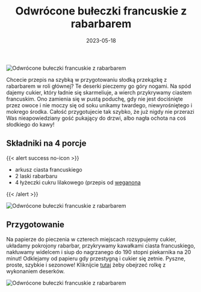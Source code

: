 ﻿---
title: "Odwrócone bułeczki francuskie z rabarbarem"
date: 2023-05-18
categories:
- desery
tags:
- ciasto francuskie
- rabarbar
- bez laktozy
- wegańskie
thumbnailImagePosition: "top"
---
![Odwrócone bułeczki francuskie z rabarbarem](/img/Odwrócone-babeczki-francuskie-z-rabarbarem/Odwrocone-buleczki-francuskie-z-rabarbarem-1.jpg)

Chcecie przepis na szybką w przygotowaniu słodką przekązkę z rabarbarem w roli głównej? Te deserki pieczemy go góry nogami. Na spód dajemy cukier, który ładnie się skarmeliuje, a wierch przykrywamy ciastem francuskim. Ono zamienia się w pustą poduchę, gdy nie jest dociśnięte przez owoce i nie moczy się od soku unikamy twardego, niewyrośniętego i mokrego środka. Całość przygotujecie tak szybko, że już nigdy nie przerazi Was nieapowiedziany gość pukający do drzwi, albo nagła ochota na coś słodkiego do kawy! 
<!--more-->

## Składniki na 4 porcje
{{< alert success no-icon >}}
- arkusz ciasta francuskiego
- 2 laski rabarbaru
- 4 łyżeczki cukru lilakowego (przepis od [weganona](https://weganon.pl/cukier-lilakowy/)

{{< /alert >}}

![Odwrócone bułeczki francuskie z rabarbarem](/img/Odwrócone-babeczki-francuskie-z-rabarbarem/Odwrocone-buleczki-francuskie-z-rabarbarem-2.jpg)

## Przygotowanie
Na papierze do pieczenia w czterech miejscach rozsypujemy cukier, układamy pokrojony rabarbar, przykrywamy kawałkami ciasta francuskiego, nakłuwamy widelcem i siup do nagrzanego do 190 stopni piekarnika na 20 minut!
Odklejamy od papieru gdy przestygną i cukier się zetnie.
Pyszne, proste, szybkie i sezonowe!
Kliknijcie [tutaj](https://www.instagram.com/reel/CsYZHcZpiPD/?utm_source=ig_web_copy_link&igshid=MmJiY2I4NDBkZg==) żeby obejrzeć rolkę z wykonaniem deserków.

![Odwrócone bułeczki francuskie z rabarbarem](/img/Odwrócone-babeczki-francuskie-z-rabarbarem/Odwrocone-buleczki-francuskie-z-rabarbarem-3.jpg)